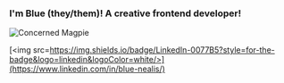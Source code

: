 ### I'm Blue (they/them)! A creative frontend developer! 

![Concerned Magpie](https://user-images.githubusercontent.com/99623860/197359545-daf5d3f7-8099-442d-a3c6-fe6f2336ffeb.png)

[<img src=https://img.shields.io/badge/LinkedIn-0077B5?style=for-the-badge&logo=linkedin&logoColor=white/>](https://www.linkedin.com/in/blue-nealis/) 

